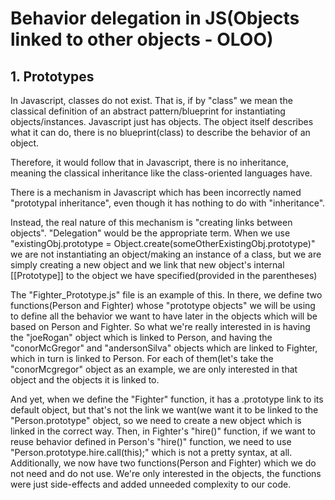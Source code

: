 # Behavior delegation in JS(Objects linked to other objects - OLOO)

## 1. Prototypes

In Javascript, classes do not exist. That is, if by "class" we mean the classical definition of an abstract pattern/blueprint for instantiating objects/instances. Javascript just has objects. The object itself describes what it can do, there is no blueprint(class) to describe the behavior of an object.

Therefore, it would follow that in Javascript, there is no inheritance, meaning the classical inheritance like the class-oriented languages have. 

There is a mechanism in Javascript which has been incorrectly named "prototypal inheritance", even though it has nothing to do with "inheritance".

Instead, the real nature of this mechanism is "creating links between objects". "Delegation" would be the appropriate term. When we use "existingObj.prototype = Object.create(someOtherExistingObj.prototype)" we are not instantiating an object/making an instance of a class, but we are simply creating a new object and we link that new object's internal [[Prototype]] to the object we have specified(provided in the parentheses)

The "Fighter_Prototype.js" file is an example of this. In there, we define two functions(Person and Fighter) whose "prototype objects" we will be using to define all the behavior we want to have later in the objects which will be based on Person and Fighter. So what we're really interested in is having the "joeRogan" object which is linked to Person, and having the "conorMcGregor" and "andersonSilva" objects which are linked to Fighter, which in turn is linked to Person. For each of them(let's take the "conorMcgregor" object as an example, we are only interested in that object and the objects it is linked to.

 And yet, when we define the "Fighter" function, it has a .prototype link to its default object, but that's not the link we want(we want it to be linked to the "Person.prototype" object, so we need to create a new object which is linked in the correct way. Then, in Fighter's "hire()" function, if we want to reuse behavior defined in Person's "hire()" function, we need to use "Person.prototype.hire.call(this);" which is not a pretty syntax, at all. Additionally, we now have two functions(Person and Fighter) which we do not need and do not use. We're only interested in the objects, the functions were just side-effects and added unneeded complexity to our code.
